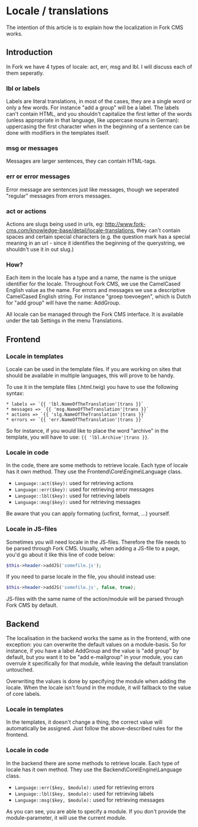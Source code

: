 # Locale / translations

The intention of this article is to explain how the localization in Fork CMS works.

## Introduction

In Fork we have 4 types of locale: act, err, msg and lbl. I will discuss each of them seperatly.

### lbl or labels

Labels are literal translations, in most of the cases, they are a single word or only a few words. For instance "add a group" will be a label. The labels can't contain HTML, and you shouldn't capitalize the first letter of the words (unless appropriate in that language, like uppercase nouns in German): uppercasing the first character when in the beginning of a sentence can be done with modifiers in the templates itself.

### msg or messages

Messages are larger sentences, they can contain HTML-tags.

### err or error messages

Error message are sentences just like messages, though we seperated "regular" messages from errors messages.

### act or actions

Actions are slugs being used in urls, eg: http://www.fork-cms.com/knowledge-base/detail/locale-translations, they can't contain spaces and certain special characters (e.g. the question mark has a special meaning in an url - since it identifies the beginning of the querystring, we shouldn't use it in out slug.)

### How?

Each item in the locale has a type and a name, the name is the unique identifier for the locale. Throughout Fork CMS, we use the CamelCased English value as the name. For errors and messages we use a descriptive CamelCased English string. For instance "groep toevoegen", which is Dutch for "add group" will have the name: AddGroup.

All locale can be managed through the Fork CMS interface. It is available under the tab Settings in the menu Translations.

## Frontend

### Locale in templates

Locale can be used in the template files. If you are working on sites that should be available in multiple languages, this will prove to be handy.

To use it in the template files (.html.twig) you have to use the following syntax:

```
* labels => `{{ 'lbl.NameOfTheTranslation'|trans }}`
* messages => `{{ 'msg.NameOfTheTranslation'|trans }}`
* actions => `{{ 'slg.NameOfTheTranslation'|trans }}`
* errors => `{{ 'err.NameOfTheTranslation'|trans }}`
```

So for instance, if you would like to place the word "archive" in the template, you will have to use: `{{ 'lbl.Archive'|trans }}`.

### Locale in code

In the code, there are some methods to retrieve locale. Each type of locale has it own method. They use the Frontend\Core\Engine\Language class.

* `Language::act($key):` used for retrieving actions
* `Language::err($key):` used for retrieving error messages
* `Language::lbl($key):` used for retrieving labels
* `Language::msg($key):` used for retrieving messages

Be aware that you can apply formating (ucfirst, format, ...) yourself.

### Locale in JS-files

Sometimes you will need locale in the JS-files. Therefore the file needs to be parsed through Fork CMS. Usually, when adding a JS-file to a page, you'd go about it like this line of code below:

```php
$this->header->addJS('somefile.js');
```

If you need to parse locale in the file, you should instead use:

```php
$this->header->addJS('somefile.js', false, true);
```

JS-files with the same name of the action/module will be parsed through Fork CMS by default.

## Backend

The localisation in the backend works the same as in the frontend, with one exception: you can overwrite the default values on a module-basis. So for instance, if you have a label AddGroup and the value is "add group" by default, but you want it to be "add e-mailgroup" in your module, you can overrule it specifically for that module, while leaving the default translation untouched.

Overwriting the values is done by specifying the module when adding the locale. When the locale isn't found in the module, it will fallback to the value of core labels.

### Locale in templates

In the templates, it doesn't change a thing, the correct value will automatically be assigned. Just follow the above-described rules for the frontend.

### Locale in code

In the backend there are some methods to retrieve locale. Each type of locale has it own method. They use the Backend\Core\Engine\Language class.

* `Language::err($key, $module):` used for retrieving errors
* `Language::lbl($key, $module):` used for retrieving labels
* `Language::msg($key, $module):` used for retrieving messages

As you can see, you are able to specify a module. If you don't provide the module-parameter, it will use the current module.
